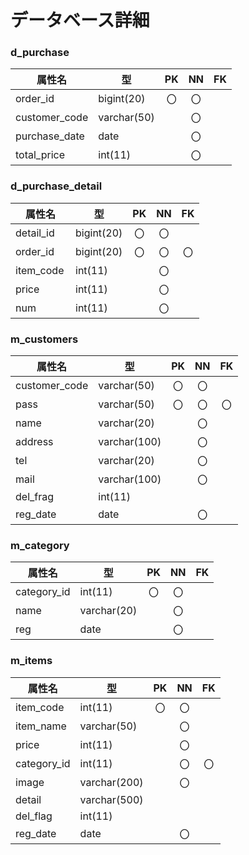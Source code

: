 # データベース詳細
### d_purchase

|属性名　　 |型　　 |PK|NN|FK|
|----------|-------|:-:|:-:|:-:|
|order_id  |bigint(20)|〇|〇| |
|customer_code|varchar(50)| |〇| |
|purchase_date|date| |〇| |
|total_price|int(11)| |〇| |

### d_purchase_detail
|属性名　　 |型　　 |PK|NN|FK|
|----------|-------|:-:|:-:|:-:|
|detail_id|bigint(20)|〇|〇| |
|order_id|bigint(20)|〇|〇|〇|
|item_code|int(11)| |〇| |
|price|int(11)| |〇| |
|num|int(11)| |〇| |

### m_customers
|属性名　　 |型　　 |PK|NN|FK|
|----------|-------|:-:|:-:|:-:|
|customer_code|varchar(50)|〇|〇| |
|pass      |varchar(50)|〇|〇|〇|
|name      |varchar(20)| |〇| |
|address   |varchar(100)| |〇| |
|tel       |varchar(20)| |〇| |
|mail      |varchar(100)| |〇| |
|del_frag  |int(11)    | | | |
|reg_date  |date       | |〇| |

### m_category
|属性名　　 |型　　 |PK|NN|FK|
|----------|-------|:-:|:-:|:-:|
|category_id|int(11)|〇|〇| |
|name      |varchar(20)| |〇| |
|reg       |date   | |〇| |

### m_items
|属性名　　 |型　　 |PK|NN|FK|
|----------|-------|:-:|:-:|:-:|
|item_code |int(11)|〇|〇| |
|item_name |varchar(50)| |〇| |
|price     |int(11)| |〇| |
|category_id|int(11)| |〇|〇|
|image     |varchar(200)| |〇| |
|detail    |varchar(500)| | | |
|del_flag  |int(11)| | | |
|reg_date  |date   | |〇| |






